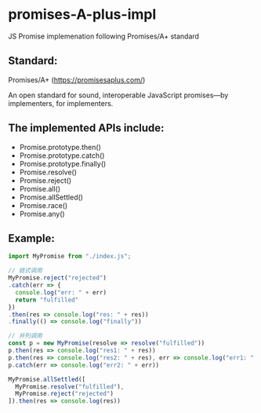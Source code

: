 # promises-A-plus-impl

JS Promise implemenation following Promises/A+ standard



## Standard:

Promises/A+ (https://promisesaplus.com/)

An open standard for sound, interoperable JavaScript promises—by implementers, for implementers.



## The implemented APIs include:

- Promise.prototype.then()
- Promise.prototype.catch()
- Promise.prototype.finally()
- Promise.resolve()
- Promise.reject()
- Promise.all()
- Promise.allSettled()
- Promise.race()
- Promise.any()



## Example:

```js
import MyPromise from "./index.js";

// 链式调用
MyPromise.reject("rejected")
.catch(err => {
  console.log("err: " + err)
  return "fulfilled"
})
.then(res => console.log("res: " + res))
.finally(() => console.log("finally"))

// 并列调用
const p = new MyPromise(resolve => resolve("fulfilled"))
p.then(res => console.log("res1: " + res))
p.then(res => console.log("res2: " + res), err => console.log("err1: " + err))
p.catch(err => console.log("err2: " + err))

MyPromise.allSettled([
  MyPromise.resolve("fulfilled"),
  MyPromise.reject("rejected")
]).then(res => console.log(res))

```

